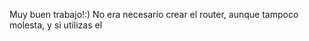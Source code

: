 Muy buen trabajo!:)
No era necesario crear el router, aunque tampoco molesta, y si utilizas el <script setup> no necesitas hacer export default de los componentes que utilizas, sería una buena práctica utilizarlo cuando se programa en composition API
